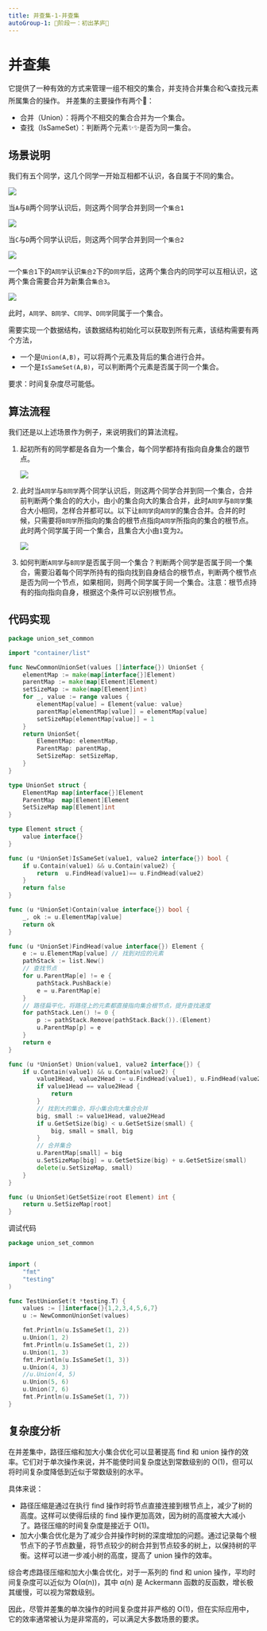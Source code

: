 ```yaml
---
title: 并查集-1-并查集
autoGroup-1: 🌱阶段一：初出茅庐🌱
---
```


# 并查集

它提供了一种有效的方式来管理一组不相交的集合，并支持合并集合和🔍查找元素所属集合的操作。
并差集的主要操作有两个🔀： 

- 合并（Union）：将两个不相交的集合合并为一个集合。
- 查找（IsSameSet）：判断两个元素✨✨是否为同一集合。

## 场景说明

我们有五个同学，这几个同学一开始互相都不认识，各自属于不同的集合。

![](/base_union_set_1.assets/union_set.drawio.png)

当`A`与`B`两个同学认识后，则这两个同学合并到同一个`集合1`

![](/base_union_set_1.assets/union_set_1.drawio.png)

当`C`与`D`两个同学认识后，则这两个同学合并到同一个`集合2`

![](/base_union_set_1.assets/union_set2.drawio.png)

一个`集合1`下的`A同学`认识`集合2`下的`D同学`后，这两个集合内的同学可以互相认识，这两个集合需要合并为新集合`集合3`。

![](/base_union_set_1.assets/union_set3.drawio.png)

此时，`A同学`、`B同学`、`C同学`、`D同学`同属于一个集合。

需要实现一个数据结构，该数据结构初始化可以获取到所有元素，该结构需要有两个方法，

- 一个是`Union(A,B)`，可以将两个元素及背后的集合进行合并。
- 一个是`IsSameSet(A,B)`，可以判断两个元素是否属于同一个集合。

要求：时间复杂度尽可能低。

## 算法流程

我们还是以上述场景作为例子，来说明我们的算法流程。

1. 起初所有的同学都是各自为一个集合，每个同学都持有指向自身集合的跟节点。

   ![](/base_union_set_1.assets/union_set_example1.drawio.png)

2. 此时当`A同学`与`B同学`两个同学认识后，则这两个同学合并到同一个集合，合并前判断两个集合的的大小，由小的集合向大的集合合并，此时`A同学`与`B同学`集合大小相同，怎样合并都可以。以下让`B同学`向`A同学`的集合合并。合并的时候，只需要将`B同学`所指向的集合的根节点指向`A同学`所指向的集合的根节点。此时两个同学属于同一个集合，且集合大小由`1`变为`2`。

   ![](/base_union_set_1.assets/union_set_example2.drawio.png)

3. 如何判断`A同学`与`B同学`是否属于同一个集合？判断两个同学是否属于同一个集合，需要沿着每个同学所持有的指向找到自身结合的根节点，判断两个根节点是否为同一个节点，如果相同，则两个同学属于同一个集合。注意：根节点持有的指向指向自身，根据这个条件可以识别根节点。

## 代码实现

```go
package union_set_common

import "container/list"

func NewCommonUnionSet(values []interface{}) UnionSet {
	elementMap := make(map[interface{}]Element)
	parentMap := make(map[Element]Element)
	setSizeMap := make(map[Element]int)
	for _, value := range values {
		elementMap[value] = Element{value: value}
		parentMap[elementMap[value]] = elementMap[value]
		setSizeMap[elementMap[value]] = 1
	}
	return UnionSet{
		ElementMap: elementMap,
		ParentMap: parentMap,
		SetSizeMap: setSizeMap,
	}
}

type UnionSet struct {
	ElementMap map[interface{}]Element
	ParentMap  map[Element]Element
	SetSizeMap map[Element]int
}

type Element struct {
	value interface{}
}

func (u *UnionSet)IsSameSet(value1, value2 interface{}) bool {
	if u.Contain(value1) && u.Contain(value2) {
		return  u.FindHead(value1)== u.FindHead(value2)
	}
	return false
}

func (u *UnionSet)Contain(value interface{}) bool {
	_, ok := u.ElementMap[value]
	return ok
}

func (u *UnionSet)FindHead(value interface{}) Element {
	e := u.ElementMap[value] // 找到对应的元素
	pathStack := list.New()
	// 查找节点
	for u.ParentMap[e] != e {
		pathStack.PushBack(e)
		e = u.ParentMap[e]
	}
	// 路径扁平化，将路径上的元素都直接指向集合根节点，提升查找速度
	for pathStack.Len() != 0 {
		p := pathStack.Remove(pathStack.Back()).(Element)
		u.ParentMap[p] = e
	}
	return e
}

func (u *UnionSet) Union(value1, value2 interface{}) {
	if u.Contain(value1) && u.Contain(value2) {
		value1Head, value2Head := u.FindHead(value1), u.FindHead(value2)
		if value1Head == value2Head {
			return
		}
		// 找到大的集合，将小集合向大集合合并
		big, small := value1Head, value2Head
		if u.GetSetSize(big) < u.GetSetSize(small) {
			big, small = small, big
		}
		// 合并集合
		u.ParentMap[small] = big
		u.SetSizeMap[big] = u.GetSetSize(big) + u.GetSetSize(small)
		delete(u.SetSizeMap, small)
	}
}

func (u UnionSet)GetSetSize(root Element) int {
	return u.SetSizeMap[root]
}
```

调试代码

```go
package union_set_common


import (
	"fmt"
	"testing"
)

func TestUnionSet(t *testing.T) {
	values := []interface{}{1,2,3,4,5,6,7}
	u := NewCommonUnionSet(values)

	fmt.Println(u.IsSameSet(1, 2))
	u.Union(1, 2)
	fmt.Println(u.IsSameSet(1, 2))
	u.Union(1, 3)
	fmt.Println(u.IsSameSet(1, 3))
	u.Union(4, 3)
	//u.Union(4, 5)
	u.Union(5, 6)
	u.Union(7, 6)
	fmt.Println(u.IsSameSet(1, 7))
}
```



## 复杂度分析

在并差集中，路径压缩和加大小集合优化可以显著提高 find 和 union 操作的效率。它们对于单次操作来说，并不能使时间复杂度达到常数级别的 O(1)，但可以将时间复杂度降低到近似于常数级别的水平。

具体来说：

- 路径压缩是通过在执行 find 操作时将节点直接连接到根节点上，减少了树的高度。这样可以使得后续的 find 操作更加高效，因为树的高度被大大减小了。路径压缩的时间复杂度是接近于 O(1)。
- 加大小集合优化是为了减少合并操作时树的深度增加的问题。通过记录每个根节点下的子节点数量，将节点较少的树合并到节点较多的树上，以保持树的平衡。这样可以进一步减小树的高度，提高了 union 操作的效率。

综合考虑路径压缩和加大小集合优化，对于一系列的 find 和 union 操作，平均时间复杂度可以近似为 O(α(n))，其中 α(n) 是 Ackermann 函数的反函数，增长极其缓慢，可以视为常数级别。

因此，尽管并差集的单次操作的时间复杂度并非严格的 O(1)，但在实际应用中，它的效率通常被认为是非常高的，可以满足大多数场景的要求。